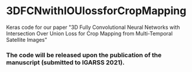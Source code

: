 # 3DFCNwithIOUlossforCropMapping
Keras code for our paper "3D Fully Convolutional Neural Networks with Intersection Over Union Loss for Crop Mapping from Multi-Temporal Satellite Images"

### The code will be released upon the publication of the manuscript (submitted to IGARSS 2021).
